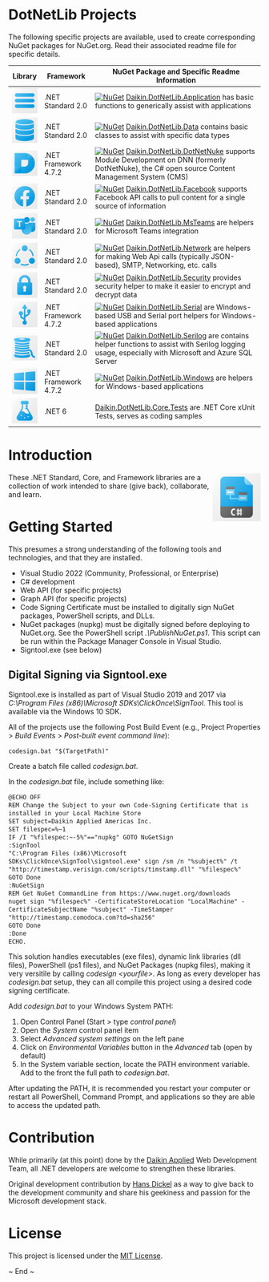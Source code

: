 # DotNetLib Projects
The following specific projects are available, used to create corresponding NuGet packages for NuGet.org.  Read their associated readme file for specific details.

| Library                                                                    | Framework            | NuGet Package and Specific Readme Information                                                                                                                                                                                                                                                                           |
|----------------------------------------------------------------------------|----------------------|-------------------------------------------------------------------------------------------------------------------------------------------------------------------------------------------------------------------------------------------------------------------------------------------------------------------------|
|<img src="Daikin.DotNetLib.Application/Images/application.png" width="64"/> | .NET Standard 2.0    | [![NuGet](https://img.shields.io/nuget/v/Daikin.DotNetLib.Application.svg)](https://www.nuget.org/packages/Daikin.DotNetLib.Application) [Daikin.DotNetLib.Application](Daikin.DotNetLib.Application/README.md) has basic functions to generically assist with applications                                             |
|<img src="Daikin.DotNetLib.Data/Images/data.png" width="64"/>               | .NET Standard 2.0    | [![NuGet](https://img.shields.io/nuget/v/Daikin.DotNetLib.Data.svg)](https://www.nuget.org/packages/Daikin.DotNetLib.Data) [Daikin.DotNetLib.Data](Daikin.DotNetLib.Data/README.md) contains basic classes to assist with specific data types                                                                           |
|<img src="Daikin.DotNetLib.DotNetNuke/Images/dotnetnuke.png" width="64"/>   | .NET Framework 4.7.2 | [![NuGet](https://img.shields.io/nuget/v/Daikin.DotNetLib.DotNetNuke.svg)](https://www.nuget.org/packages/Daikin.DotNetLib.DotNetNuke) [Daikin.DotNetLib.DotNetNuke](Daikin.DotNetLib.DotNetNuke/README.md) supports Module Development on DNN (formerly DotNetNuke), the C# open source Content Management System (CMS)|
|<img src="Daikin.DotNetLib.Facebook/Images/facebook.png" width="64"/>       | .NET Standard 2.0    | [![NuGet](https://img.shields.io/nuget/v/Daikin.DotNetLib.Facebook.svg)](https://www.nuget.org/packages/Daikin.DotNetLib.Facebook) [Daikin.DotNetLib.Facebook](Daikin.DotNetLib.Facebook/README.md) supports Facebook API calls to pull content for a single source of information                                      |
|<img src="Daikin.DotNetLib.MsTeams/Images/teams.png" width="64"/>           | .NET Standard 2.0    | [![NuGet](https://img.shields.io/nuget/v/Daikin.DotNetLib.MsTeams.svg)](https://www.nuget.org/packages/Daikin.DotNetLib.Teams) [Daikin.DotNetLib.MsTeams](Daikin.DotNetLib.MsTeams/README.md) are helpers for Microsoft Teams integration                                                                               |
|<img src="Daikin.DotNetLib.Network/Images/network.png" width="64"/>         | .NET Standard 2.0    | [![NuGet](https://img.shields.io/nuget/v/Daikin.DotNetLib.Network.svg)](https://www.nuget.org/packages/Daikin.DotNetLib.Network) [Daikin.DotNetLib.Network](Daikin.DotNetLib.Network/README.md) are helpers for making Web Api calls (typically JSON-based), SMTP, Networking, etc. calls                               |
|<img src="Daikin.DotNetLib.Security/Images/security.png" width="64"/>       | .NET Standard 2.0    | [![NuGet](https://img.shields.io/nuget/v/Daikin.DotNetLib.Security.svg)](https://www.nuget.org/packages/Daikin.DotNetLib.Security) [Daikin.DotNetLib.Security](Daikin.DotNetLib.Security/README.md) provides security helper to make it easier to encrypt and decrypt data                                              |
|<img src="Daikin.DotNetLib.Serial/Images/serial.png" width="64"/>           | .NET Framework 4.7.2 | [![NuGet](https://img.shields.io/nuget/v/Daikin.DotNetLib.Serial.svg)](https://www.nuget.org/packages/Daikin.DotNetLib.Serial) [Daikin.DotNetLib.Serial](Daikin.DotNetLib.Serial/README.md) are Windows-based USB and Serial port helpers for Windows-based applications                                                |
|<img src="Daikin.DotNetLib.Serilog/Images/serilog.png" width="64"/>         | .NET Standard 2.0    | [![NuGet](https://img.shields.io/nuget/v/Daikin.DotNetLib.Serilog.svg)](https://www.nuget.org/packages/Daikin.DotNetLib.Serilog) [Daikin.DotNetLib.Serilog](Daikin.DotNetLib.Serilog/README.md) are contains helper functions to assist with Serilog logging usage, especially with Microsoft and Azure SQL Server      |
|<img src="Daikin.DotNetLib.Windows/Images/windows.png" width="64"/>         | .NET Framework 4.7.2 | [![NuGet](https://img.shields.io/nuget/v/Daikin.DotNetLib.Windows.svg)](https://www.nuget.org/packages/Daikin.DotNetLib.Windows) [Daikin.DotNetLib.Windows](Daikin.DotNetLib.Windows/README.md) are helpers for Windows-based applications                                                                              |
|<img src="Daikin.DotNetLib.Core.Tests/Images/debugging.png" width="64"/>    | .NET 6               | [Daikin.DotNetLib.Core.Tests](Daikin.DotNetLib.Core.Tests/README.md) are .NET Core xUnit Tests, serves as coding samples                                                                                                                                                                                                |

# Introduction
<img src="Images/DotNetLib.png" width="96" align="right" alt="DotNetLib Logo"/>
These .NET Standard, Core, and Framework libraries are a collection of work intended to share (give back), collaborate, and learn.

# Getting Started
This presumes a strong understanding of the following tools and technologies, and that they are installed.

- Visual Studio 2022 (Community, Professional, or Enterprise)
- C# development
- Web API (for specific projects)
- Graph API (for specific projects)
- Code Signing Certificate must be installed to digitally sign NuGet packages, PowerShell scripts, and DLLs.
- NuGet packages (nupkg) must be digitally signed before deploying to NuGet.org.  See the PowerShell script *.\PublishNuGet.ps1*.  This script can be run within the Package Manager Console in Visual Studio.
- Signtool.exe (see below)

## Digital Signing via Signtool.exe
Signtool.exe is installed as part of Visual Studio 2019 and 2017 via *C:\Program Files (x86)\Microsoft SDKs\ClickOnce\SignTool*.  This tool is available via the Windows 10 SDK.

All of the projects use the following Post Build Event (e.g., Project Properties > *Build Events* > *Post-built event command line*):

	codesign.bat "$(TargetPath)"

Create a batch file called *codesign.bat*.  

In the *codesign.bat* file, include something like:

	@ECHO OFF
	REM Change the Subject to your own Code-Signing Certificate that is installed in your Local Machine Store
	SET subject=Daikin Applied Americas Inc.
	SET filespec=%~1
	IF /I "%filespec:~-5%"=="nupkg" GOTO NuGetSign
	:SignTool
	"C:\Program Files (x86)\Microsoft SDKs\ClickOnce\SignTool\signtool.exe" sign /sm /n "%subject%" /t "http://timestamp.verisign.com/scripts/timstamp.dll" "%filespec%"
	GOTO Done
	:NuGetSign
	REM Get NuGet CommandLine from https://www.nuget.org/downloads
	nuget sign "%filespec%" -CertificateStoreLocation "LocalMachine" -CertificateSubjectName "%subject" -TimeStamper "http://timestamp.comodoca.com?td=sha256"
	GOTO Done
	:Done
	ECHO.

This solution handles executables (exe files), dynamic link libraries (dll files), PowerShell (ps1 files), and NuGet Packages (nupkg files), making it very versitile by calling *codesign &lt;yourfile&gt;*.  As long as every developer has *codesign.bat* setup, they can all compile this project using a desired code signing certificate.

Add *codesign.bat* to your Windows System PATH:
1. Open Control Panel (Start > type *control panel*)
2. Open the *System* control panel item
3. Select *Advanced system settings* on the left pane
4. Click on *Environmental Variables* button in the *Advanced* tab (open by default)
5. In the System variable section, locate the PATH environment variable.  Add to the front the full path to *codesign.bat*.

After updating the PATH, it is recommended you restart your computer or restart all PowerShell, Command Prompt, and applications so they are able to access the updated path.

# Contribution
While primarily (at this point) done by the [Daikin Applied](https://www.daikinapplied.com) Web Development Team, all .NET developers are welcome to strengthen these libraries. 

Original development contribution by [Hans Dickel](https://www.recursivegeek.com) as a way to give back to the development community and share his geekiness and passion for the Microsoft development stack.

# License
This project is licensed under the [MIT License](https://opensource.org/licenses/MIT).

~ End ~
